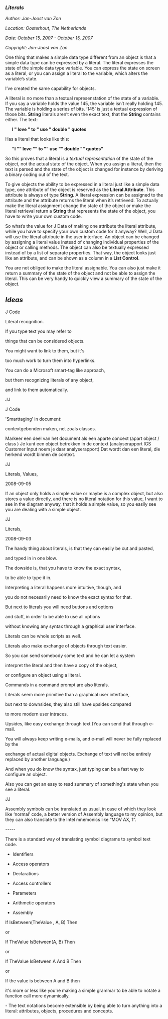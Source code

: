 ﻿### ***Literals***
*Author: Jan-Joost van Zon*

*Location: Oosterhout, The Netherlands*

*Date: October 15, 2007 - October 15, 2007*

*Copyright: Jan-Joost van Zon*

One thing that makes a simple data type different from an object is that a simple data type can be expressed by a literal. The literal expresses the state of the simple data type variable. You can express the state on screen as a literal, or you can assign a literal to the variable, which alters the variable’s state. 

I’ve created the same capability for objects.

A literal is no more than a textual represenstation of the state of a variable. If you say a variable holds the value 145, the variable isn’t really holding 145. The variable is holding a series of bits. ‘145’ is just a textual expression of those bits. **String** literals aren’t even the exact text, that the **String** contains either. The text:

`	`**I " love " to " use " double " quotes**

Has a literal that looks like this:

`	`**"I "" love "" to "" use "" double "" quotes"**

So this proves that a literal is a *textual representation* of the state of the object, not the actual state of the object. When you assign a literal, then the text is parsed and the state of the object is changed for instance by deriving a binary coding out of the text.

To give objects the ability to be expressed in a literal just like a simple data type, one attribute of the object is reserved as the **Literal Attribute**. This attribute is always of type **String**. A literal expression can be assigned to the attribute and the attribute returns the literal when it’s retrieved. To actually make the literal assignment change the state of the object or make the literal retrieval return a **String** that represents the state of the object, you have to write your own custom code.

So what’s the value for J Data of making one attribute the literal attribute, while you have to specify your own custom code for it anyway? Well, J Data will use the literal attribute in the user interface. An object can be changed by assigning a literal value instead of changing individual properties of the object or calling methods. The object can also be textually expressed instead of by a list of separate properties. That way, the object looks just like an attribute, and can be shown as a column in a **List Control**.

You are not obliged to make the literal assignable. You can also just make it return a summary of the state of the object and not be able to assign the literal. This can be very handy to quickly view a summary of the state of the object.
## ***Ideas***


J Code

Literal recognition.

If you type text you may refer to 

things that can be considered objects.

You might want to link to them, but it's

too much work to turn them into hyperlinks.

You can do a Microsoft smart-tag like approach,

but them recognizing literals of any object,

and link to them automatically.

JJ

J Code

'Smarttaging' in document:

contextgebonden maken, net zoals classes.

Markeer een deel van het document als een aparte concext (apart object / class ) Je kunt een object betrekken in de context (analyserapport IGS Customer Input noem je daar analyserapport) Dat wordt dan een literal, die herkend wordt binnen de context.

JJ



Literals, Values,

2008-09-05

If an object only holds a simple value or maybe is a complex object, but also stores a value directly, and there is no literal notation for this value, I want to see in the diagram anyway, that it holds a simple value, so you easily see you are dealing with a simple object.

JJ


Literals,

2008-09-03



The handy thing about literals, is that they can easily be cut and pasted,

and typed in in one blow.



The dowside is, that you have to know the exact syntax,

to be able to type it in.

Interpreting a literal happens more intuitive, though, and

you do not necesarily need to know the exact syntax for that.



But next to literals you will need buttons and options

and stuff, in order to be able to use all options

without knowing any syntax through a graphical user interface.



Literals can be whole scripts as well.

Literals also make exchange of objects through text easier.

So you can send somebody some text and he can let a system

interpret the literal and then have a copy of the object,

or configure an object using a literal.



Commands in a command prompt are also literals.

Literals seem more primitive than a graphical user interface,

but next to downsides, they also still have upsides compared

to more modern user intraces.

Upsides, like easy exchange through text (You can send that through e-mail.

You will always keep writing e-mails, and e-mail will never be fully replaced by the

exchange of actual digital objects. Exchange of text will not be entirely replaced by another language.)

And when you do know the syntax, just typing can be a fast way to configure an object.

Also you can get an easy to read summary of something's state when you see a literal.



JJ


Assembly symbols can be translated as usual, in case of which they look like ‘normal’ code, a better version of Assembly language to my opinion, but they can also translate to the Intel mnemonics like “MOV AX, 1”.


\-----

There is a standard way of translating symbol diagrams to symbol text code.

- Identifiers
- Access operators
- Declarations
- Access controllers
- Parameters
- Arithmetic operators

- Assembly





If IsBetween(TheValue , A, B) Then

or

If TheValue IsBetween(A, B) Then

or

If TheValue IsBetween A And B Then

or

If the value is between A and B then

it's more or less like you're making a simple grammar to be able to notate a function call more dynamically.




\- The text notations become extensible by being able to turn anything into a literal: attributes, objects, procedures and concepts.

